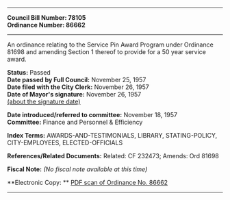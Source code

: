 * * * * *  
  
**Council Bill Number: [](#h0)[](#h2)78105**   
**Ordinance Number: 86662**  
  
* * * * *  
  
An ordinance relating to the Service Pin Award Program under Ordinance 81698 and amending Section 1 thereof to provide for a 50 year service award.  
  
**Status:** Passed   
**Date passed by Full Council:** November 25, 1957   
**Date filed with the City Clerk:** November 26, 1957   
**Date of Mayor's signature:** November 26, 1957   
[(about the signature date)](/~public/approvaldate.htm)   
  
  
**Date introduced/referred to committee:** November 18, 1957   
**Committee:** Finance and Personnel & Efficiency   
  
**Index Terms:** AWARDS-AND-TESTIMONIALS, LIBRARY, STATING-POLICY, CITY-EMPLOYEES, ELECTED-OFFICIALS  
  
**References/Related Documents:** Related: CF 232473; Amends: Ord 81698  
  
**Fiscal Note:** *(No fiscal note available at this time)*  
  
**Electronic Copy: ** [PDF scan of Ordinance No. 86662](/~archives/Ordinances/Ord_86662.pdf)  
  
* * * * *  
